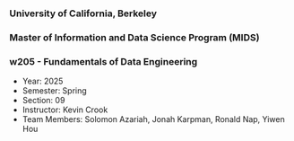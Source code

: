 ### University of California, Berkeley
### Master of Information and Data Science Program (MIDS)
### w205 - Fundamentals of Data Engineering

* Year: 2025
* Semester: Spring
* Section: 09
* Instructor: Kevin Crook
* Team Members: 
    Solomon Azariah, 
    Jonah Karpman, 
    Ronald Nap, 
    Yiwen Hou
